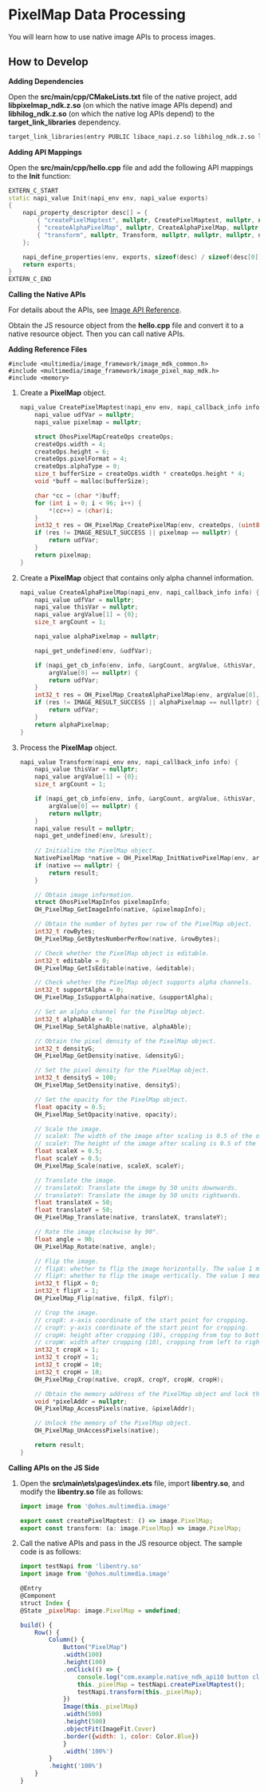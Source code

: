 # PixelMap Data Processing

You will learn how to use native image APIs to process images.

## How to Develop

**Adding Dependencies**

Open the **src/main/cpp/CMakeLists.txt** file of the native project, add **libpixelmap_ndk.z.so** (on which the native image APIs depend) and **libhilog_ndk.z.so** (on which the native log APIs depend) to the **target_link_libraries** dependency.

```txt
target_link_libraries(entry PUBLIC libace_napi.z.so libhilog_ndk.z.so libpixelmap_ndk.z.so)
```

**Adding API Mappings**

Open the **src/main/cpp/hello.cpp** file and add the following API mappings to the **Init** function:

```c++
EXTERN_C_START
static napi_value Init(napi_env env, napi_value exports)
{
    napi_property_descriptor desc[] = {
        { "createPixelMaptest", nullptr, CreatePixelMaptest, nullptr, nullptr, nullptr, napi_default, nullptr },
        { "createAlphaPixelMap", nullptr, CreateAlphaPixelMap, nullptr, nullptr, nullptr, napi_default, nullptr },
        { "transform", nullptr, Transform, nullptr, nullptr, nullptr, napi_default, nullptr },
    };

    napi_define_properties(env, exports, sizeof(desc) / sizeof(desc[0]), desc);
    return exports;
}
EXTERN_C_END
```


**Calling the Native APIs**

For details about the APIs, see [Image API Reference](../reference/native-apis/image.md).

Obtain the JS resource object from the **hello.cpp** file and convert it to a native resource object. Then you can call native APIs.

**Adding Reference Files**

    #include <multimedia/image_framework/image_mdk_common.h>
    #include <multimedia/image_framework/image_pixel_map_mdk.h>
    #include <memory>
    
1. Create a **PixelMap** object.
    ```c++
    napi_value CreatePixelMaptest(napi_env env, napi_callback_info info) {
        napi_value udfVar = nullptr;
        napi_value pixelmap = nullptr;

        struct OhosPixelMapCreateOps createOps;
        createOps.width = 4;
        createOps.height = 6;
        createOps.pixelFormat = 4;
        createOps.alphaType = 0;
        size_t bufferSize = createOps.width * createOps.height * 4;
        void *buff = malloc(bufferSize);

        char *cc = (char *)buff;
        for (int i = 0; i < 96; i++) {
            *(cc++) = (char)i;
        }
        int32_t res = OH_PixelMap_CreatePixelMap(env, createOps, (uint8_t *)buff, bufferSize, &pixelmap);
        if (res != IMAGE_RESULT_SUCCESS || pixelmap == nullptr) {
            return udfVar;
        }
        return pixelmap;
    }
    ```
2. Create a **PixelMap** object that contains only alpha channel information.
    ```c++
    napi_value CreateAlphaPixelMap(napi_env, napi_callback_info info) {
        napi_value udfVar = nullptr;
        napi_value thisVar = nullptr;
        napi_value argValue[1] = {0};
        size_t argCount = 1;

        napi_value alphaPixelmap = nullptr;

        napi_get_undefined(env, &udfVar);

        if (napi_get_cb_info(env, info, &argCount, argValue, &thisVar, nullptr) != napi_ok || argCount < 1 ||
            argValue[0] == nullptr) {
            return udfVar;
        }
        int32_t res = OH_PixelMap_CreateAlphaPixelMap(env, argValue[0], &alphaPixelmap);
        if (res != IMAGE_RESULT_SUCCESS || alphaPixelmap == nulllptr) {
            return udfVar;
        }
        return alphaPixelmap;
    }
    ```
3. Process the **PixelMap** object.
    ```c++
    napi_value Transform(napi_env env, napi_callback_info info) {
        napi_value thisVar = nullptr;
        napi_value argValue[1] = {0};
        size_t argCount = 1;

        if (napi_get_cb_info(env, info, &argCount, argValue, &thisVar, nullptr) != napi_ok || argCount < 1 ||
            argValue[0] == nullptr) {
            return nullptr;
        }
        napi_value result = nullptr;
        napi_get_undefined(env, &result);
        
        // Initialize the PixelMap object.
        NativePixelMap *native = OH_PixelMap_InitNativePixelMap(env, argValue[0]);
        if (native == nullptr) {
            return result;
        }

        // Obtain image information.
        struct OhosPixelMapInfos pixelmapInfo;
        OH_PixelMap_GetImageInfo(native, &pixelmapInfo);

        // Obtain the number of bytes per row of the PixelMap object.
        int32_t rowBytes;
        OH_PixelMap_GetBytesNumberPerRow(native, &rowBytes);

        // Check whether the PixelMap object is editable.
        int32_t editable = 0;
        OH_PixelMap_GetIsEditable(native, &editable);

        // Check whether the PixelMap object supports alpha channels.
        int32_t supportAlpha = 0;
        OH_PixelMap_IsSupportAlpha(native, &supportAlpha);

        // Set an alpha channel for the PixelMap object.
        int32_t alphaAble = 0;
        OH_PixelMap_SetAlphaAble(native, alphaAble);

        // Obtain the pixel density of the PixelMap object.
        int32_t densityG;
        OH_PixelMap_GetDensity(native, &densityG);

        // Set the pixel density for the PixelMap object.
        int32_t densityS = 100;
        OH_PixelMap_SetDensity(native, densityS);

        // Set the opacity for the PixelMap object.
        float opacity = 0.5;
        OH_PixelMap_SetOpacity(native, opacity);

        // Scale the image.
        // scaleX: The width of the image after scaling is 0.5 of the original width.
        // scaleY: The height of the image after scaling is 0.5 of the original height.
        float scaleX = 0.5;
        float scaleY = 0.5;
        OH_PixelMap_Scale(native, scaleX, scaleY);

        // Translate the image.
        // translateX: Translate the image by 50 units downwards.
        // translateY: Translate the image by 50 units rightwards.
        float translateX = 50;
        float translateY = 50;
        OH_PixelMap_Translate(native, translateX, translateY);

        // Rate the image clockwise by 90°.
        float angle = 90;
        OH_PixelMap_Rotate(native, angle);

        // Flip the image.
        // flipX: whether to flip the image horizontally. The value 1 means to flip the image and 0 means the opposite.
        // flipY: whether to flip the image vertically. The value 1 means to flip the image and 0 means the opposite.
        int32_t flipX = 0;
        int32_t flipY = 1;
        OH_PixelMap_Flip(native, filpX, filpY);

        // Crop the image.
        // cropX: x-axis coordinate of the start point for cropping.
        // cropY: y-axis coordinate of the start point for cropping.
        // cropH: height after cropping (10), cropping from top to bottom.
        // cropW: width after cropping (10), cropping from left to right.
        int32_t cropX = 1;
        int32_t cropY = 1;
        int32_t cropW = 10;
        int32_t cropH = 10;
        OH_PixelMap_Crop(native, cropX, cropY, cropW, cropH);

        // Obtain the memory address of the PixelMap object and lock the memory.
        void *pixelAddr = nullptr;
        OH_PixelMap_AccessPixels(native, &pixelAddr);

        // Unlock the memory of the PixelMap object.
        OH_PixelMap_UnAccessPixels(native);

        return result;
    }
    ```


**Calling APIs on the JS Side**

1. Open the **src\main\ets\pages\index.ets** file, import **libentry.so**, and modify the **libentry.so** file as follows:

    ```js
    import image from '@ohos.multimedia.image'

    export const createPixelMaptest: () => image.PixelMap;
    export const transform: (a: image.PixelMap) => image.PixelMap;
    ```
    
2. Call the native APIs and pass in the JS resource object. The sample code is as follows:

    ```js
    import testNapi from 'libentry.so'
    import image from '@ohos.multimedia.image'

    @Entry
    @Component
    struct Index {
    @State _pixelMap: image.PixelMap = undefined;

    build() {
        Row() {
            Column() {
                Button("PixelMap")
                .width(100)
                .height(100)
                .onClick(() => {
                    console.log("com.example.native_ndk_api10 button click in");
                    this._pixelMap = testNapi.createPixelMaptest();
                    testNapi.transform(this._pixelMap);
                })
                Image(this._pixelMap)
                .width(500)
                .height(500)
                .objectFit(ImageFit.Cover)
                .border({width: 1, color: Color.Blue})
                }
                .width('100%')
            }
            .height('100%')
        }
    }
    ```
